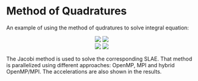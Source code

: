 # Method of Quadratures

An example of using the method of qudratures to solve integral equation:

<p align="center">
  <img src="https://latex.codecogs.com/svg.image?{y\left(&space;x&space;\right)&space;-&space;\int\limits_0^1&space;{0.5xty}&space;\left(&space;t&space;\right)dt&space;=&space;\frac{{5x}}{6}}#gh-light-mode-only"/> 
  <img src="https://latex.codecogs.com/svg.image?{\color{white}y\left(&space;x&space;\right)&space;-&space;\int\limits_0^1&space;{0.5xty}&space;\left(&space;t&space;\right)dt&space;=&space;\frac{{5x}}{6}}#gh-dark-mode-only"/> 
  </br>
  <img src="https://latex.codecogs.com/svg.image?{y\left(&space;x&space;\right)&space;=&space;x&space;}#gh-light-mode-only"/> 
  <img src="https://latex.codecogs.com/svg.image?{\color{white}y\left(&space;x&space;\right)&space;=&space;x&space;}#gh-dark-mode-only"/>
</p>

The Jacobi method is used to solve the corresponding SLAE. 
That method is parallelized using different approaches: OpenMP, MPI and hybrid OpenMP/MPI.
The accelerations are also shown in the results.
